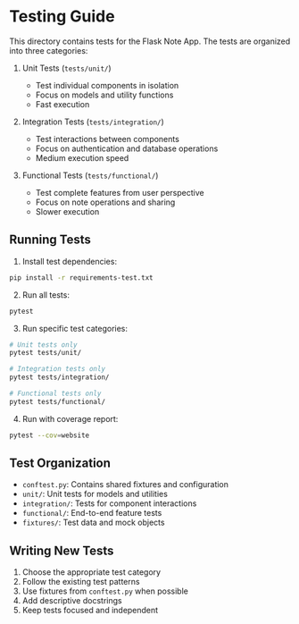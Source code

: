 # Testing Guide

This directory contains tests for the Flask Note App. The tests are organized into three categories:

1. Unit Tests (`tests/unit/`)

   - Test individual components in isolation
   - Focus on models and utility functions
   - Fast execution

2. Integration Tests (`tests/integration/`)

   - Test interactions between components
   - Focus on authentication and database operations
   - Medium execution speed

3. Functional Tests (`tests/functional/`)
   - Test complete features from user perspective
   - Focus on note operations and sharing
   - Slower execution

## Running Tests

1. Install test dependencies:

```bash
pip install -r requirements-test.txt
```

2. Run all tests:

```bash
pytest
```

3. Run specific test categories:

```bash
# Unit tests only
pytest tests/unit/

# Integration tests only
pytest tests/integration/

# Functional tests only
pytest tests/functional/
```

4. Run with coverage report:

```bash
pytest --cov=website
```

## Test Organization

- `conftest.py`: Contains shared fixtures and configuration
- `unit/`: Unit tests for models and utilities
- `integration/`: Tests for component interactions
- `functional/`: End-to-end feature tests
- `fixtures/`: Test data and mock objects

## Writing New Tests

1. Choose the appropriate test category
2. Follow the existing test patterns
3. Use fixtures from `conftest.py` when possible
4. Add descriptive docstrings
5. Keep tests focused and independent
